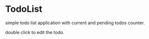 # TodoList

simple todo list application with current and pending todos counter.

double click to edit the todo.
